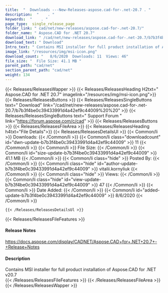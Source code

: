 ```yaml
---
title:  "  Downloads ---New-Releases-aspose.cad-for-.net-20.7 . " 
description:  "    . " 
keywords:  "    . " 
page_type:  single_release_page
folder_link: " cad/net/new-releases/aspose.cad-for-.net-20.7/"
folder_name: " Aspose.CAD for .NET 20.7"
download_link: " /cad/net/new-releases/aspose.cad-for-.net-20.7/b7b3f4be0c39433991d4a42ef9c44009"
download_text: " Download"
Intro_text: " Contains MSI installer for full product installation of Aspose.CAD for .NET v20...."
image_link: "/resources/img/msi-icon.png"
download_count: "   8/6/2020  Downloads: 11  Views: 46"
file_size: "  File Size: 41.1 MB "
parent_path: "cad/net"
section_parent_path: "cad/net"
weight: 134
---
```


{{< Releases/ReleasesWapper >}}
  {{< Releases/ReleasesHeading H2txt=" Aspose.CAD for .NET 20.7" imagelink="/resources/img/msi-icon.png">}}
  {{< Releases/ReleasesButtons >}}
    {{< Releases/ReleasesSingleButtons text=" Download" link="/cad/net/new-releases/aspose.cad-for-.net-20.7/b7b3f4be0c39433991d4a42ef9c44009%20%20" >}}
    {{< Releases/ReleasesSingleButtons text=" Support Forum " link="https://forum.aspose.com/c/cad" >}}
  {{< Releases/ReleasesButtons >}}
  {{< Releases/ReleasesFileArea >}}
    {{< Releases/ReleasesHeading h4txt="File Details">}}
    {{< Releases/ReleasesDetailsUl >}}
            {{< Common/li  >}} Downloads: {{< /Common/li >}} 
      {{< Common/li class="downloadcount" id="dwn-update-b7b3f4be0c39433991d4a42ef9c44009" >}} 11 {{< /Common/li >}} 
      {{< Common/li  >}} File Size: {{< /Common/li >}} 
      {{< Common/li id="size-update-b7b3f4be0c39433991d4a42ef9c44009" >}} 41.1 MB {{< /Common/li >}} 
      {{< Common/li  class="hide" >}} Posted By: {{< /Common/li >}} 
      {{< Common/li class="hide" id="author-update-b7b3f4be0c39433991d4a42ef9c44009" >}} vitalii.kornyliuk {{< /Common/li >}} 
      {{< Common/li class="hide"  >}} Views: {{< /Common/li >}} 
      {{< Common/li class="hide" id="view-update-b7b3f4be0c39433991d4a42ef9c44009" >}} 47 {{< /Common/li >}} 
      {{< Common/li  >}} Date Added: {{< /Common/li >}} 
      {{< Common/li id="added-update-b7b3f4be0c39433991d4a42ef9c44009" >}} 8/6/2020 {{< /Common/li >}} 

    {{< /Releases/ReleasesDetailsUl >}}

  {{< Releases/ReleasesFileFeatures >}}
      <h4>Release Notes</h4><div><a href="https://docs.aspose.com/display/CADNET/Aspose.CAD+for+.NET+20.7+-+Release+Notes">https://docs.aspose.com/display/CADNET/Aspose.CAD+for+.NET+20.7+-+Release+Notes</a></div><h4>Description</h4><div class="HTMLDescription">Contains MSI installer for full product installation of Aspose.CAD for .NET v20.7</div>
  {{< /Releases/ReleasesFileFeatures >}}
 {{< /Releases/ReleasesFileArea >}}
{{< /Releases/ReleasesWapper >}}


